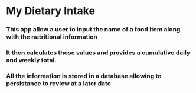 # My Dietary Intake

### This app allow a user to input the name of a food item along with the nutritional information

### It then calculates those values and provides a cumulative daily and weekly total.

### All the information is stored in a database allowing to persistance to review at a later date.
